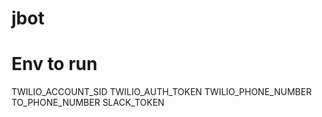 # jbot

# Env to run
TWILIO_ACCOUNT_SID
TWILIO_AUTH_TOKEN
TWILIO_PHONE_NUMBER
TO_PHONE_NUMBER
SLACK_TOKEN
